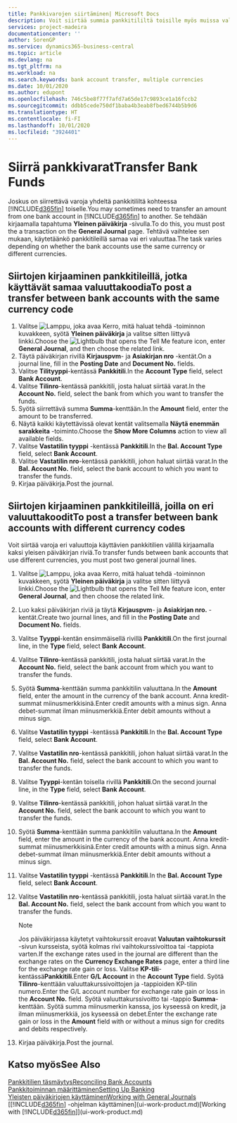 ```yaml
---
title: Pankkivarojen siirtäminen| Microsoft Docs
description: Voit siirtää summia pankkitililtä toisille myös muissa valuutoissa kirjaamalla tapahtuman yleiseen päiväkirjaan.
services: project-madeira
documentationcenter: ''
author: SorenGP
ms.service: dynamics365-business-central
ms.topic: article
ms.devlang: na
ms.tgt_pltfrm: na
ms.workload: na
ms.search.keywords: bank account transfer, multiple currencies
ms.date: 10/01/2020
ms.author: edupont
ms.openlocfilehash: 746c5be8f77f7afd7a65de17c9893ce1a16fccb2
ms.sourcegitcommit: ddbb5cede750df1baba4b3eab8fbed6744b5b9d6
ms.translationtype: HT
ms.contentlocale: fi-FI
ms.lasthandoff: 10/01/2020
ms.locfileid: "3924401"
---
```

# <a name="transfer-bank-funds"></a><span data-ttu-id="e3df6-103">Siirrä pankkivarat</span><span class="sxs-lookup"><span data-stu-id="e3df6-103">Transfer Bank Funds</span></span>
<span data-ttu-id="e3df6-104">Joskus on siirrettävä varoja yhdeltä pankkitililtä kohteessa [!INCLUDE[d365fin](includes/d365fin_md.md)] toiselle.</span><span class="sxs-lookup"><span data-stu-id="e3df6-104">You may sometimes need to transfer an amount from one bank account in [!INCLUDE[d365fin](includes/d365fin_md.md)] to another.</span></span> <span data-ttu-id="e3df6-105">Se tehdään kirjaamalla tapahtuma **Yleinen päiväkirja** -sivulla.</span><span class="sxs-lookup"><span data-stu-id="e3df6-105">To do this, you must post the a transaction on the **General Journal** page.</span></span> <span data-ttu-id="e3df6-106">Tehtävä vaihtelee sen mukaan, käytetäänkö pankkitileillä samaa vai eri valuuttaa.</span><span class="sxs-lookup"><span data-stu-id="e3df6-106">The task varies depending on whether the bank accounts use the same currency or different currencies.</span></span>

## <a name="to-post-a-transfer-between-bank-accounts-with-the-same-currency-code"></a><span data-ttu-id="e3df6-107">Siirtojen kirjaaminen pankkitileillä, jotka käyttävät samaa valuuttakoodia</span><span class="sxs-lookup"><span data-stu-id="e3df6-107">To post a transfer between bank accounts with the same currency code</span></span>
1. <span data-ttu-id="e3df6-108">Valitse ![Lamppu, joka avaa Kerro, mitä haluat tehdä -toiminnon](media/ui-search/search_small.png "Kerro, mitä haluat tehdä") kuvakkeen, syötä **Yleinen päiväkirja** ja valitse sitten liittyvä linkki.</span><span class="sxs-lookup"><span data-stu-id="e3df6-108">Choose the ![Lightbulb that opens the Tell Me feature](media/ui-search/search_small.png "Tell me what you want to do") icon, enter **General Journal**, and then choose the related link.</span></span>
2. <span data-ttu-id="e3df6-109">Täytä päiväkirjan rivillä **Kirjauspvm**- ja **Asiakirjan nro** -kentät.</span><span class="sxs-lookup"><span data-stu-id="e3df6-109">On a journal line, fill in the **Posting Date** and **Document No.** fields.</span></span>
3. <span data-ttu-id="e3df6-110">Valitse **Tilityyppi**-kentässä **Pankkitili**.</span><span class="sxs-lookup"><span data-stu-id="e3df6-110">In the **Account Type** field, select **Bank Account**.</span></span>
4. <span data-ttu-id="e3df6-111">Valitse **Tilinro**-kentässä pankkitili, josta haluat siirtää varat.</span><span class="sxs-lookup"><span data-stu-id="e3df6-111">In the **Account No.** field, select the bank from which you want to transfer the funds.</span></span>
5. <span data-ttu-id="e3df6-112">Syötä siirrettävä summa **Summa**-kenttään.</span><span class="sxs-lookup"><span data-stu-id="e3df6-112">In the **Amount** field, enter the amount to be transferred.</span></span>
6. <span data-ttu-id="e3df6-113">Näytä kaikki käytettävissä olevat kentät valitsemalla **Näytä enemmän sarakkeita** -toiminto.</span><span class="sxs-lookup"><span data-stu-id="e3df6-113">Choose the **Show More Columns** action to view all available fields.</span></span>
7. <span data-ttu-id="e3df6-114">Valitse **Vastatilin tyyppi** -kentässä **Pankkitili**.</span><span class="sxs-lookup"><span data-stu-id="e3df6-114">In the **Bal. Account Type** field, select **Bank Account**.</span></span>
8. <span data-ttu-id="e3df6-115">Valitse **Vastatilin nro**-kentässä pankkitili, johon haluat siirtää varat.</span><span class="sxs-lookup"><span data-stu-id="e3df6-115">In the **Bal. Account No.** field, select the bank account to which you want to transfer the funds.</span></span>
9. <span data-ttu-id="e3df6-116">Kirjaa päiväkirja.</span><span class="sxs-lookup"><span data-stu-id="e3df6-116">Post the journal.</span></span>

## <a name="to-post-a-transfer-between-bank-accounts-with-different-currency-codes"></a><span data-ttu-id="e3df6-117">Siirtojen kirjaaminen pankkitileillä, joilla on eri valuuttakoodit</span><span class="sxs-lookup"><span data-stu-id="e3df6-117">To post a transfer between bank accounts with different currency codes</span></span>
<span data-ttu-id="e3df6-118">Voit siirtää varoja eri valuuttoja käyttävien pankkitilien välillä kirjaamalla kaksi yleisen päiväkirjan riviä.</span><span class="sxs-lookup"><span data-stu-id="e3df6-118">To transfer funds between bank accounts that use different currencies, you must post two general journal lines.</span></span>

1. <span data-ttu-id="e3df6-119">Valitse ![Lamppu, joka avaa Kerro, mitä haluat tehdä -toiminnon](media/ui-search/search_small.png "Kerro, mitä haluat tehdä") kuvakkeen, syötä **Yleinen päiväkirja** ja valitse sitten liittyvä linkki.</span><span class="sxs-lookup"><span data-stu-id="e3df6-119">Choose the ![Lightbulb that opens the Tell Me feature](media/ui-search/search_small.png "Tell me what you want to do") icon, enter **General Journal**, and then choose the related link.</span></span>
2. <span data-ttu-id="e3df6-120">Luo kaksi päiväkirjan riviä ja täytä **Kirjauspvm**- ja **Asiakirjan nro.** -kentät.</span><span class="sxs-lookup"><span data-stu-id="e3df6-120">Create two journal lines, and fill in the **Posting Date** and **Document No.** fields.</span></span>
3. <span data-ttu-id="e3df6-121">Valitse **Tyyppi**-kentän ensimmäisellä rivillä **Pankkitili**.</span><span class="sxs-lookup"><span data-stu-id="e3df6-121">On the first journal line, in the **Type** field, select **Bank Account**.</span></span>
4. <span data-ttu-id="e3df6-122">Valitse **Tilinro**-kentässä pankkitili, josta haluat siirtää varat.</span><span class="sxs-lookup"><span data-stu-id="e3df6-122">In the **Account No.** field, select the bank account from which you want to transfer the funds.</span></span>
5. <span data-ttu-id="e3df6-123">Syötä **Summa**-kenttään summa pankkitilin valuuttana.</span><span class="sxs-lookup"><span data-stu-id="e3df6-123">In the **Amount** field, enter the amount in the currency of the bank account.</span></span> <span data-ttu-id="e3df6-124">Anna kredit-summat miinusmerkkisinä.</span><span class="sxs-lookup"><span data-stu-id="e3df6-124">Enter credit amounts with a minus sign.</span></span> <span data-ttu-id="e3df6-125">Anna debet-summat ilman miinusmerkkiä.</span><span class="sxs-lookup"><span data-stu-id="e3df6-125">Enter debit amounts without a minus sign.</span></span>
6. <span data-ttu-id="e3df6-126">Valitse **Vastatilin tyyppi** -kentässä **Pankkitili**.</span><span class="sxs-lookup"><span data-stu-id="e3df6-126">In the **Bal. Account Type** field, select **Bank Account**.</span></span>
7. <span data-ttu-id="e3df6-127">Valitse **Vastatilin nro**-kentässä pankkitili, johon haluat siirtää varat.</span><span class="sxs-lookup"><span data-stu-id="e3df6-127">In the **Bal. Account No.** field, select the bank account to which you want to transfer the funds.</span></span>
8. <span data-ttu-id="e3df6-128">Valitse **Tyyppi**-kentän toisella rivillä **Pankkitili**.</span><span class="sxs-lookup"><span data-stu-id="e3df6-128">On the second journal line, in the **Type** field, select **Bank Account**.</span></span>
9. <span data-ttu-id="e3df6-129">Valitse **Tilinro**-kentässä pankkitili, johon haluat siirtää varat.</span><span class="sxs-lookup"><span data-stu-id="e3df6-129">In the **Account No.** field, select the bank account to which you want to transfer the funds.</span></span>
10. <span data-ttu-id="e3df6-130">Syötä **Summa**-kenttään summa pankkitilin valuuttana.</span><span class="sxs-lookup"><span data-stu-id="e3df6-130">In the **Amount** field, enter the amount in the currency of the bank account.</span></span> <span data-ttu-id="e3df6-131">Anna kredit-summat miinusmerkkisinä.</span><span class="sxs-lookup"><span data-stu-id="e3df6-131">Enter credit amounts with a minus sign.</span></span> <span data-ttu-id="e3df6-132">Anna debet-summat ilman miinusmerkkiä.</span><span class="sxs-lookup"><span data-stu-id="e3df6-132">Enter debit amounts without a minus sign.</span></span>
11. <span data-ttu-id="e3df6-133">Valitse **Vastatilin tyyppi** -kentässä **Pankkitili**.</span><span class="sxs-lookup"><span data-stu-id="e3df6-133">In the **Bal. Account Type** field, select **Bank Account**.</span></span>  
12. <span data-ttu-id="e3df6-134">Valitse **Vastatilin nro**-kentässä pankkitili, josta haluat siirtää varat.</span><span class="sxs-lookup"><span data-stu-id="e3df6-134">In the **Bal. Account No.** field, select the bank account from which you want to transfer the funds.</span></span>

    > [!NOTE]  
    > <span data-ttu-id="e3df6-135">Jos päiväkirjassa käytetyt vaihtokurssit eroavat **Valuutan vaihtokurssit** -sivun kursseista, syötä kolmas rivi vaihtokurssivoittoa tai -tappiota varten.</span><span class="sxs-lookup"><span data-stu-id="e3df6-135">If the exchange rates used in the journal are different than the exchange rates on the **Currency Exchange Rates** page, enter a third line for the exchange rate gain or loss.</span></span> <span data-ttu-id="e3df6-136">Valitse **KP-tili**-kentässä**Pankkitili**.</span><span class="sxs-lookup"><span data-stu-id="e3df6-136">Enter **G/L Account** in the **Account Type** field.</span></span> <span data-ttu-id="e3df6-137">Syötä **Tilinro**-kenttään valuuttakurssivoittojen ja -tappioiden KP-tilin numero.</span><span class="sxs-lookup"><span data-stu-id="e3df6-137">Enter the G/L account number for exchange rate gain or loss in the **Account No.** field.</span></span> <span data-ttu-id="e3df6-138">Syötä valuuttakurssivoitto tai -tappio **Summa**-kenttään. Syötä summa miinusmerkin kanssa, jos kyseessä on kredit, ja ilman miinusmerkkiä, jos kyseessä on debet.</span><span class="sxs-lookup"><span data-stu-id="e3df6-138">Enter the exchange rate gain or loss in the **Amount** field with or without a minus sign for credits and debits respectively.</span></span>
13. <span data-ttu-id="e3df6-139">Kirjaa päiväkirja.</span><span class="sxs-lookup"><span data-stu-id="e3df6-139">Post the journal.</span></span>

## <a name="see-also"></a><span data-ttu-id="e3df6-140">Katso myös</span><span class="sxs-lookup"><span data-stu-id="e3df6-140">See Also</span></span>
[<span data-ttu-id="e3df6-141">Pankkitilien täsmäytys</span><span class="sxs-lookup"><span data-stu-id="e3df6-141">Reconciling Bank Accounts</span></span>](bank-manage-bank-accounts.md)  
[<span data-ttu-id="e3df6-142">Pankkitoiminnan määrittäminen</span><span class="sxs-lookup"><span data-stu-id="e3df6-142">Setting Up Banking</span></span>](bank-setup-banking.md)  
[<span data-ttu-id="e3df6-143">Yleisten päiväkirjojen käyttäminen</span><span class="sxs-lookup"><span data-stu-id="e3df6-143">Working with General Journals</span></span>](ui-work-general-journals.md)  
<span data-ttu-id="e3df6-144">[[!INCLUDE[d365fin](includes/d365fin_md.md)] -ohjelman käyttäminen](ui-work-product.md)</span><span class="sxs-lookup"><span data-stu-id="e3df6-144">[Working with [!INCLUDE[d365fin](includes/d365fin_md.md)]](ui-work-product.md)</span></span>
